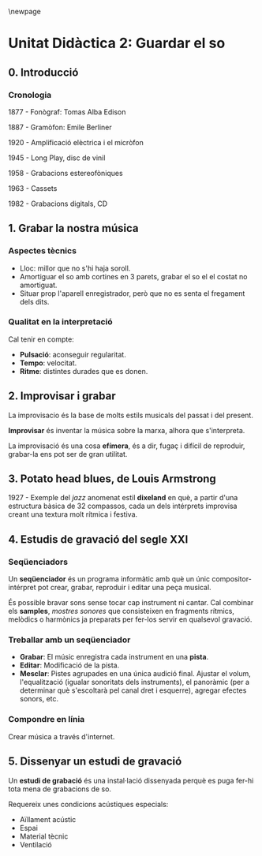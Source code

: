 \newpage

# Unitat Didàctica 2: Guardar el so

## 0. Introducció

### Cronologia

1877 - Fonògraf: Tomas Alba Edison

1887 - Gramòfon: Emile Berliner

1920 - Amplificació elèctrica i el micròfon

1945 - Long Play, disc de vinil

1958 - Grabacions estereofòniques

1963 - Cassets

1982 - Grabacions digitals, CD

## 1. Grabar la nostra música

### Aspectes tècnics

- Lloc: millor que no s'hi haja soroll.
- Amortiguar el so amb cortines en 3 parets, grabar el so el el costat no amortiguat.
- Situar prop l'aparell enregistrador, però que no es senta el fregament dels dits.

### Qualitat en la interpretació

Cal tenir en compte: 

- **Pulsació**: aconseguir regularitat.
- **Tempo**: velocitat.
- **Ritme**: distintes durades que es donen.

## 2. Improvisar i grabar

La improvisacio és la base de molts estils musicals del passat i del present.

**Improvisar** és inventar la música sobre la marxa, alhora que s'interpreta.

La improvisació és una cosa **efímera**, és a dir, fugaç i difícil de reproduir, grabar-la ens pot ser de gran utilitat.

## 3. Potato head blues, de Louis Armstrong

1927 - Exemple del *jazz* anomenat estil  **dixeland** en què, a partir d'una estructura bàsica de 32 compassos, cada un dels intérprets improvisa creant una textura molt rítmica i festiva.

## 4. Estudis de gravació del segle XXI

### Seqüenciadors

Un **seqüenciador** és un programa informàtic amb què un únic compositor-intérpret pot crear, grabar, reproduir i editar una peça musical.

És possible bravar sons sense tocar cap instrument ni cantar. Cal combinar els **samples**, *mostres sonores* que consisteixen en fragments rítmics, melòdics o harmònics ja preparats per fer-los servir en qualsevol gravació.

### Treballar amb un seqüenciador

- **Grabar**: El músic enregistra cada instrument en una **pista**.
- **Editar**: Modificació de la pista.
- **Mesclar**: Pistes agrupades en una única audició final. Ajustar el volum, l'equalització (igualar sonoritats dels instruments), el panoràmic (per a determinar què s'escoltarà pel canal dret i esquerre), agregar efectes sonors, etc.

### Compondre en línia

Crear música a través d'internet.

## 5. Dissenyar un estudi de gravació

Un **estudi de grabació** és una instal·lació dissenyada perquè es puga fer-hi tota mena de grabacions de so.

Requereix unes condicions acústiques especials:

- Aïllament acústic
- Espai
- Material tècnic
- Ventilació


